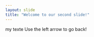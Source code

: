 ```yaml
---
layout: slide
title: "Welcome to our second slide!"
---
```

my texte
Use the left arrow to go back!
